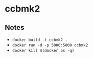# ccbmk2

## Notes

* `docker build -t ccbmk2 .`
* `docker run -d -p 5000:5000 ccbmk2`
* `docker kill $(docker ps -q)`